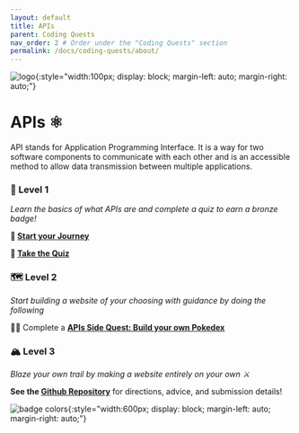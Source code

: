 ```yaml
---
layout: default
title: APIs
parent: Coding Quests
nav_order: 2 # Order under the "Coding Quests" section
permalink: /docs/coding-quests/about/
---
```


![logo](react_pngs/react-badge.png){:style="width:100px; display: block; margin-left: auto; margin-right: auto;"}

# APIs ⚛

API stands for Application Programming Interface. It is a way for two software components to communicate with each other and is an accessible method to allow data transmission between multiple applications.

### 🔭 Level 1

_Learn the basics of what APIs are and complete a quiz to earn a bronze badge!_

**📄 [Start your Journey](https://docs.google.com/document/d/1L0hJvgYaieCaWLcDV3GWahOx1ePttg_Fw-OZKf9_O1w/edit?tab=t.0#heading=h.nbh7wby3scga](https://docs.google.com/document/d/1kaiNpSWD-17q_foUPMRb5koHrnUrmmcQq2UD9hU5wSM/edit?usp=sharing))**

**📝 [Take the Quiz](https://forms.gle/9Y1UZZcMBmGRUxc78)**

### 🗺️ Level 2

_Start building a website of your choosing with guidance by doing the following_

🧑‍💻 Complete a **[APIs Side Quest: Build your own Pokedex](https://github.com/BU-Spark-Learning-Ambassadors/API-level2)**

### 🏔️ Level 3

_Blaze your own trail by making a website entirely on your own ⚔_

**See the [Github Repository](https://github.com/BU-Spark-Learning-Ambassadors/API-level3)** for directions, advice, and submission details!

![badge colors](react_pngs/react-badges.png){:style="width:600px; display: block; margin-left: auto; margin-right: auto;"}
